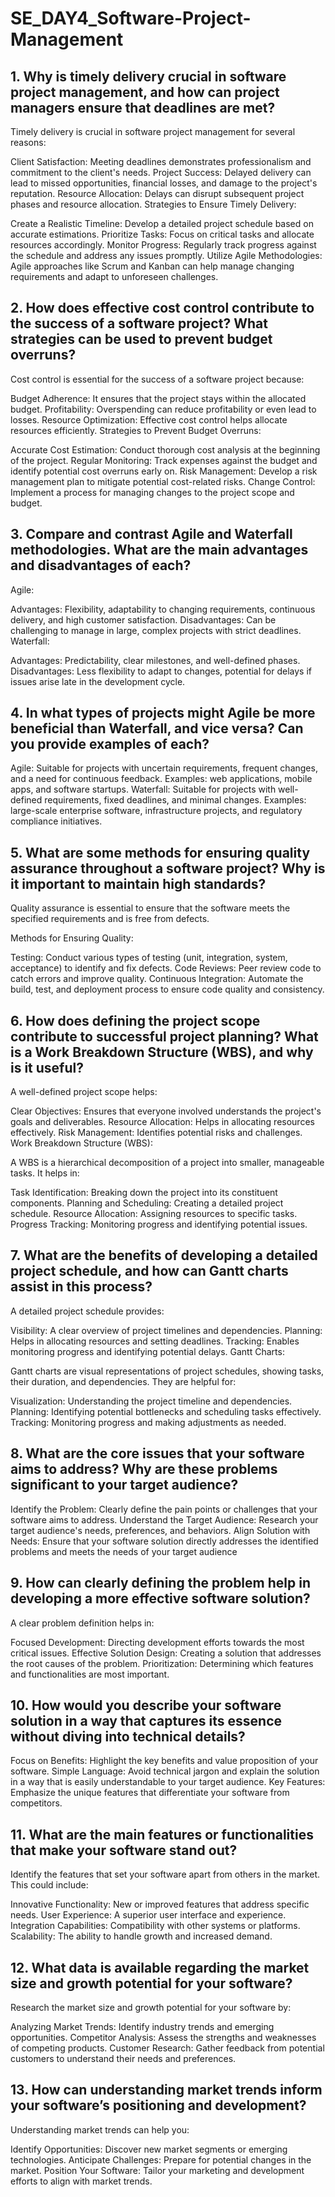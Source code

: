 # SE_DAY4_Software-Project-Management
## 1. Why is timely delivery crucial in software project management, and how can project managers ensure that deadlines are met?
Timely delivery is crucial in software project management for several reasons:

Client Satisfaction: Meeting deadlines demonstrates professionalism and commitment to the client's needs.
Project Success: Delayed delivery can lead to missed opportunities, financial losses, and damage to the project's reputation.
Resource Allocation: Delays can disrupt subsequent project phases and resource allocation.
Strategies to Ensure Timely Delivery:

Create a Realistic Timeline: Develop a detailed project schedule based on accurate estimations.
Prioritize Tasks: Focus on critical tasks and allocate resources accordingly.
Monitor Progress: Regularly track progress against the schedule and address any issues promptly.
Utilize Agile Methodologies: Agile approaches like Scrum and Kanban can help manage changing requirements and adapt to unforeseen challenges.

## 2. How does effective cost control contribute to the success of a software project? What strategies can be used to prevent budget overruns?
Cost control is essential for the success of a software project because:

Budget Adherence: It ensures that the project stays within the allocated budget.
Profitability: Overspending can reduce profitability or even lead to losses.
Resource Optimization: Effective cost control helps allocate resources efficiently.
Strategies to Prevent Budget Overruns:

Accurate Cost Estimation: Conduct thorough cost analysis at the beginning of the project.
Regular Monitoring: Track expenses against the budget and identify potential cost overruns early on.
Risk Management: Develop a risk management plan to mitigate potential cost-related risks.
Change Control: Implement a process for managing changes to the project scope and budget.
## 3. Compare and contrast Agile and Waterfall methodologies. What are the main advantages and disadvantages of each?
Agile:

Advantages: Flexibility, adaptability to changing requirements, continuous delivery, and high customer satisfaction.
Disadvantages: Can be challenging to manage in large, complex projects with strict deadlines.
Waterfall:

Advantages: Predictability, clear milestones, and well-defined phases.
Disadvantages: Less flexibility to adapt to changes, potential for delays if issues arise late in the development cycle.

## 4. In what types of projects might Agile be more beneficial than Waterfall, and vice versa? Can you provide examples of each?
Agile: Suitable for projects with uncertain requirements, frequent changes, and a need for continuous feedback. Examples: web applications, mobile apps, and software startups.
Waterfall: Suitable for projects with well-defined requirements, fixed deadlines, and minimal changes. Examples: large-scale enterprise software, infrastructure projects, and regulatory compliance initiatives.

## 5. What are some methods for ensuring quality assurance throughout a software project? Why is it important to maintain high standards?
Quality assurance is essential to ensure that the software meets the specified requirements and is free from defects.

Methods for Ensuring Quality:

Testing: Conduct various types of testing (unit, integration, system, acceptance) to identify and fix defects.
Code Reviews: Peer review code to catch errors and improve quality.
Continuous Integration: Automate the build, test, and deployment process to ensure code quality and consistency.

## 6. How does defining the project scope contribute to successful project planning? What is a Work Breakdown Structure (WBS), and why is it useful?
A well-defined project scope helps:

Clear Objectives: Ensures that everyone involved understands the project's goals and deliverables.
Resource Allocation: Helps in allocating resources effectively.
Risk Management: Identifies potential risks and challenges.
Work Breakdown Structure (WBS):

A WBS is a hierarchical decomposition of a project into smaller, manageable tasks. It helps in:

Task Identification: Breaking down the project into its constituent components.
Planning and Scheduling: Creating a detailed project schedule.
Resource Allocation: Assigning resources to specific tasks.
Progress Tracking: Monitoring progress and identifying potential issues.

## 7. What are the benefits of developing a detailed project schedule, and how can Gantt charts assist in this process?
A detailed project schedule provides:

Visibility: A clear overview of project timelines and dependencies.
Planning: Helps in allocating resources and setting deadlines.
Tracking: Enables monitoring progress and identifying potential delays.
Gantt Charts:

Gantt charts are visual representations of project schedules, showing tasks, their duration, and dependencies. They are helpful for:

Visualization: Understanding the project timeline and dependencies.
Planning: Identifying potential bottlenecks and scheduling tasks effectively.
Tracking: Monitoring progress and making adjustments as needed.

## 8. What are the core issues that your software aims to address? Why are these problems significant to your target audience?
Identify the Problem: Clearly define the pain points or challenges that your software aims to address.
Understand the Target Audience: Research your target audience's needs, preferences, and behaviors.
Align Solution with Needs: Ensure that your software solution directly addresses the identified problems and meets the needs of your target audience

## 9. How can clearly defining the problem help in developing a more effective software solution?
A clear problem definition helps in:

Focused Development: Directing development efforts towards the most critical issues.
Effective Solution Design: Creating a solution that addresses the root causes of the problem.
Prioritization: Determining which features and functionalities are most important.

## 10. How would you describe your software solution in a way that captures its essence without diving into technical details?
Focus on Benefits: Highlight the key benefits and value proposition of your software.
Simple Language: Avoid technical jargon and explain the solution in a way that is easily understandable to your target audience.
Key Features: Emphasize the unique features that differentiate your software from competitors.

## 11. What are the main features or functionalities that make your software stand out?
Identify the features that set your software apart from others in the market. This could include:

Innovative Functionality: New or improved features that address specific needs.
User Experience: A superior user interface and experience.
Integration Capabilities: Compatibility with other systems or platforms.
Scalability: The ability to handle growth and increased demand.

## 12. What data is available regarding the market size and growth potential for your software?
Research the market size and growth potential for your software by:

Analyzing Market Trends: Identify industry trends and emerging opportunities.
Competitor Analysis: Assess the strengths and weaknesses of competing products.
Customer Research: Gather feedback from potential customers to understand their needs and preferences.

## 13. How can understanding market trends inform your software’s positioning and development?
Understanding market trends can help you:

Identify Opportunities: Discover new market segments or emerging technologies.
Anticipate Challenges: Prepare for potential changes in the market.
Position Your Software: Tailor your marketing and development efforts to align with market trends.
